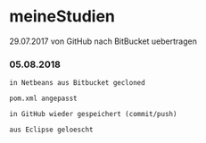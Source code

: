 # meineStudien
29.07.2017 von GitHub nach BitBucket uebertragen



### 05.08.2018

```
in Netbeans aus Bitbucket gecloned

pom.xml angepasst

in GitHub wieder gespeichert (commit/push)

aus Eclipse geloescht

```

